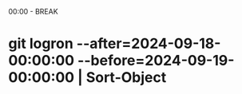 ﻿00:00 - BREAK


# git logron --after=2024-09-18-00:00:00 --before=2024-09-19-00:00:00 | Sort-Object
